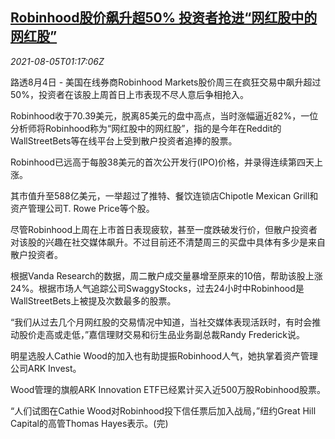 <!--1628127063000-->
[Robinhood股价飙升超50% 投资者抢进“网红股中的网红股”](https://cn.reuters.com/article/us-robinhood-stock-0805-idCNKBS2F604C)
------

<div><i>2021-08-05T01:17:06Z</i></div><p>路透8月4日 - 美国在线券商Robinhood Markets股价周三在疯狂交易中飙升超过50%，投资者在该股上周首日上市表现不尽人意后争相抢入。</p><p>Robinhood收于70.39美元，脱离85美元的盘中高点，当时涨幅逼近82%，一位分析师将Robinhood称为“网红股中的网红股”，指的是今年在Reddit的WallStreetBets等在线平台上受到散户投资者追捧的股票。</p><p>Robinhood已远高于每股38美元的首次公开发行(IPO)价格，并录得连续第四天上涨。</p><p>其市值升至588亿美元，一举超过了推特、餐饮连锁店Chipotle Mexican Grill和资产管理公司T. Rowe Price等个股。</p><p>尽管Robinhood上周在上市首日表现疲软，甚至一度跌破发行价，但散户投资者对该股的兴趣在社交媒体飙升。不过目前还不清楚周三的买盘中具体有多少是来自散户投资者。</p><p>根据Vanda Research的数据，周二散户成交量暴增至原来的10倍，帮助该股上涨24%。根据市场人气追踪公司SwaggyStocks，过去24小时中Robinhood是WallStreetBets上被提及次数最多的股票。</p><p>“我们从过去几个月网红股的交易情况中知道，当社交媒体表现活跃时，有时会推动股价走高或走低，”嘉信理财交易和衍生品业务副总裁Randy Frederick说。</p><p>明星选股人Cathie Wood的加入也有助提振Robinhood人气，她执掌着资产管理公司ARK Invest。</p><p>Wood管理的旗舰ARK Innovation ETF已经累计买入近500万股Robinhood股票。</p><p>“人们试图在Cathie Wood对Robinhood投下信任票后加入战局，”纽约Great Hill Capital的高管Thomas Hayes表示。(完)</p>
